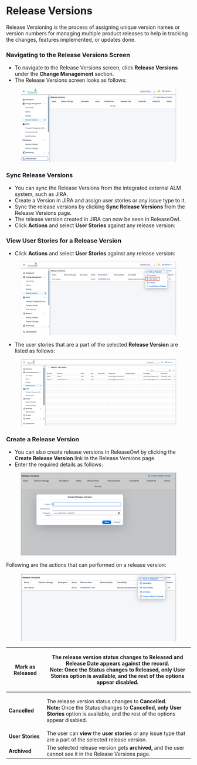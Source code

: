 # Release Versions

Release Versioning is the process of assigning unique version names or version numbers for managing multiple product releases to help in tracking the changes, features implemented, or updates done.

### Navigating to the Release Versions Screen <a href="#pdf-page-0ebflbp2eco5zehbqqzc-navigating-to-the-release-versions-screen" id="pdf-page-0ebflbp2eco5zehbqqzc-navigating-to-the-release-versions-screen"></a>

* To navigate to the Release Versions screen, click **Release Versions** under the **Change Management** section.
* The Release Versions screen looks as follows:

<figure><img src="../../.gitbook/assets/image (11) (1) (1) (1).png" alt=""><figcaption></figcaption></figure>

### Sync Release Versions <a href="#pdf-page-0ebflbp2eco5zehbqqzc-sync-release-versions" id="pdf-page-0ebflbp2eco5zehbqqzc-sync-release-versions"></a>

* You can sync the Release Versions from the integrated external ALM system, such as JIRA.
* Create a Version in JIRA and assign user stories or any issue type to it.
* Sync the release versions by clicking **Sync Release Versions** from the Release Versions page.
* The release version created in JIRA can now be seen in ReleaseOwl.
* Click **Actions** and select **User Stories** against any release version:

### **View User Stories for a Release Version** <a href="#pdf-page-0ebflbp2eco5zehbqqzc-view-user-stories-for-a-release-version" id="pdf-page-0ebflbp2eco5zehbqqzc-view-user-stories-for-a-release-version"></a>

* Click **Actions** and select **User Stories** against any release version:

<figure><img src="../../.gitbook/assets/image (14) (1) (1) (1).png" alt=""><figcaption></figcaption></figure>

* The user stories that are a part of the selected **Release Version** are listed as follows:

<figure><img src="../../.gitbook/assets/image (1) (1) (1) (1) (1) (1) (1) (1) (1) (1) (1) (1) (1) (1) (1) (1).png" alt=""><figcaption></figcaption></figure>

### **Create a Release Version** <a href="#pdf-page-0ebflbp2eco5zehbqqzc-create-a-release-version" id="pdf-page-0ebflbp2eco5zehbqqzc-create-a-release-version"></a>

* You can also create release versions in ReleaseOwl by clicking the **Create Release Version** link in the Release Versions page.
* Enter the required details as follows:

<figure><img src="../../.gitbook/assets/image (12) (1) (1) (1).png" alt=""><figcaption></figcaption></figure>

Following are the actions that can performed on a release version:

<figure><img src="../../.gitbook/assets/image (13) (1) (1) (1).png" alt=""><figcaption></figcaption></figure>

| **Mark as Released** | <p>The release version status changes to <strong>Released</strong> and <strong>Release Date</strong> appears against the record.<br><strong>Note:</strong> Once the Status changes to <strong>Released, only User Stories</strong> option is available, and the rest of the options appear disabled.</p> |
| -------------------- | -------------------------------------------------------------------------------------------------------------------------------------------------------------------------------------------------------------------------------------------------------------------------------------------------------- |
| **Cancelled**        | <p>The release version status changes to <strong>Cancelled.</strong><br><strong>Note:</strong> Once the Status changes to <strong>Cancelled, only User Stories</strong> option is available, and the rest of the options appear disabled.</p>                                                            |
| **User Stories**     | The user can **view** the **user stories** or any issue type that are a part of the selected release version.                                                                                                                                                                                            |
| **Archived**         | The selected release version gets **archived,** and the user cannot see it in the Release Versions page.                                                                                                                                                                                                 |

